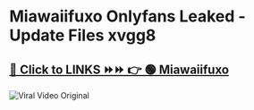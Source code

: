 
 # Miawaiifuxo Onlyfans Leaked - Update Files xvgg8

## <h2><a href="https://clipsfans.com/Miawaiifuxo&ref=git">🔗 Click to LINKS ⏩⏩ 👉 🟢 Miawaiifuxo </a></h2>

<a href="https://clipsfans.com/Miawaiifuxo&ref=git" rel="nofollow" data-target="animated-image.originalLink"><img src="https://i.ibb.co.com/xMMVF88/686577567.gif" alt="Viral Video Original" style="max-width: 100%; display: inline-block;" data-target="animated-image.originalImage"></a>

